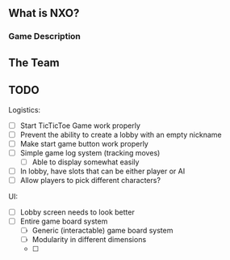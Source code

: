 ## What is NXO?

### Game Description

## The Team



## TODO
Logistics:
- [ ] Start TicTicToe Game work properly
- [ ] Prevent the ability to create a lobby with an empty nickname
- [ ] Make start game button work properly
- [ ] Simple game log system (tracking moves)
  - [ ] Able to display somewhat easily
- [ ] In lobby, have slots that can be either player or AI
- [ ] Allow players to pick different characters?
     
UI:
- [ ] Lobby screen needs to look better 
- [ ] Entire game board system
  - [ ] Generic (interactable) game board system
  - [ ] Modularity in different dimensions
  - [ ] 
